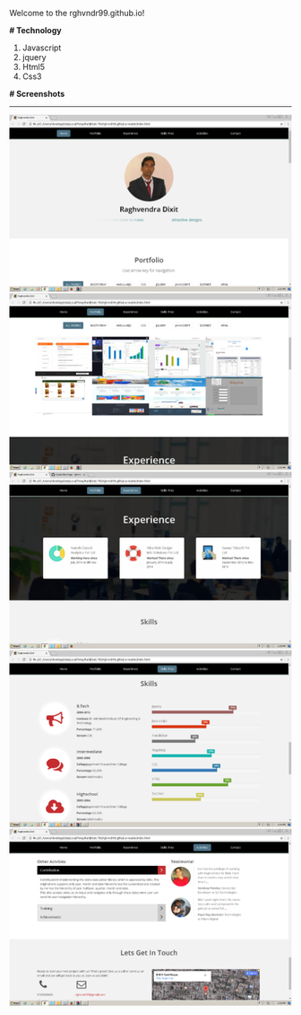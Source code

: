 Welcome to the rghvndr99.github.io!

******# Technology******
1. Javascript
1. jquery
1. Html5
1. Css3

******# Screenshots******
***

![About Us page](https://github.com/rghvndr99/rghvndr99.github.io/blob/master/img/portfolio1.png)
![project page](https://github.com/rghvndr99/rghvndr99.github.io/blob/master/img/portfolio2.png)
![experience page](https://github.com/rghvndr99/rghvndr99.github.io/blob/master/img/portfolio6.png)
![skill page](https://github.com/rghvndr99/rghvndr99.github.io/blob/master/img/portfolio3.png)
![other activity page](https://github.com/rghvndr99/rghvndr99.github.io/blob/master/img/portfolio4.png)

